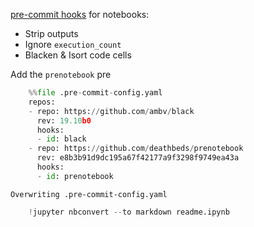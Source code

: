 [pre-commit hooks](https://pre-commit.com/) for notebooks:

* Strip outputs
* Ignore `execution_count`
* Blacken & Isort code cells

Add the `prenotebook` pre 


```python
    %%file .pre-commit-config.yaml
    repos:
    - repo: https://github.com/ambv/black
      rev: 19.10b0
      hooks:
      - id: black
    - repo: https://github.com/deathbeds/prenotebook
      rev: e8b3b91d9dc195a67f42177a9f3298f9749ea43a
      hooks:
      - id: prenotebook

```

    Overwriting .pre-commit-config.yaml



```python
    !jupyter nbconvert --to markdown readme.ipynb
```


```python

```
